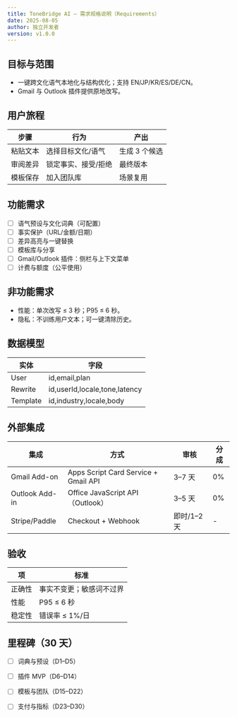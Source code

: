 ```yaml
---
title: ToneBridge AI — 需求规格说明（Requirements）
date: 2025-08-05
author: 独立开发者
version: v1.0.0
---
```


## 目标与范围

- 一键跨文化语气本地化与结构优化；支持 EN/JP/KR/ES/DE/CN。
- Gmail 与 Outlook 插件提供原地改写。

## 用户旅程

| 步骤 | 行为 | 产出 |
|---|---|---|
| 粘贴文本 | 选择目标文化/语气 | 生成 3 个候选 |
| 审阅差异 | 锁定事实、接受/拒绝 | 最终版本 |
| 模板保存 | 加入团队库 | 场景复用 |

## 功能需求

- [ ] 语气预设与文化词典（可配置）
- [ ] 事实保护（URL/金额/日期）
- [ ] 差异高亮与一键替换
- [ ] 模板库与分享
- [ ] Gmail/Outlook 插件：侧栏与上下文菜单
- [ ] 计费与额度（公平使用）

## 非功能需求

- 性能：单次改写 ≤ 3 秒；P95 ≤ 6 秒。
- 隐私：不训练用户文本；可一键清除历史。

## 数据模型

| 实体 | 字段 |
|---|---|
| User | id,email,plan |
| Rewrite | id,userId,locale,tone,latency |
| Template | id,industry,locale,body |

## 外部集成

| 集成 | 方式 | 审核 | 分成 |
|---|---|---|---|
| Gmail Add-on | Apps Script Card Service + Gmail API | 3–7 天 | 0% |
| Outlook Add-in | Office JavaScript API（Outlook） | 3–5 天 | 0% |
| Stripe/Paddle | Checkout + Webhook | 即时/1–2 天 | - |

## 验收

| 项 | 标准 |
|---|---|
| 正确性 | 事实不变更；敏感词不过界 |
| 性能 | P95 ≤ 6 秒 |
| 稳定性 | 错误率 ≤ 1%/日 |

## 里程碑（30 天）

- [ ] 词典与预设（D1–D5）
- [ ] 插件 MVP（D6–D14）
- [ ] 模板与团队（D15–D22）
- [ ] 支付与指标（D23–D30）

